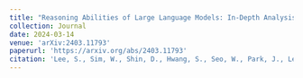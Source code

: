 ```yaml
---
title: "Reasoning Abilities of Large Language Models: In-Depth Analysis on the Abstraction and Reasoning Corpus"
collection: Journal
date: 2024-03-14
venue: 'arXiv:2403.11793'
paperurl: 'https://arxiv.org/abs/2403.11793'
citation: 'Lee, S., Sim, W., Shin, D., Hwang, S., Seo, W., Park, J., Lee, S., Kim, S., & Kim, S. (2024). Reasoning Abilities of Large Language Models: In-Depth Analysis on the Abstraction and Reasoning Corpus. ACM TIST (under review).'
---
```

